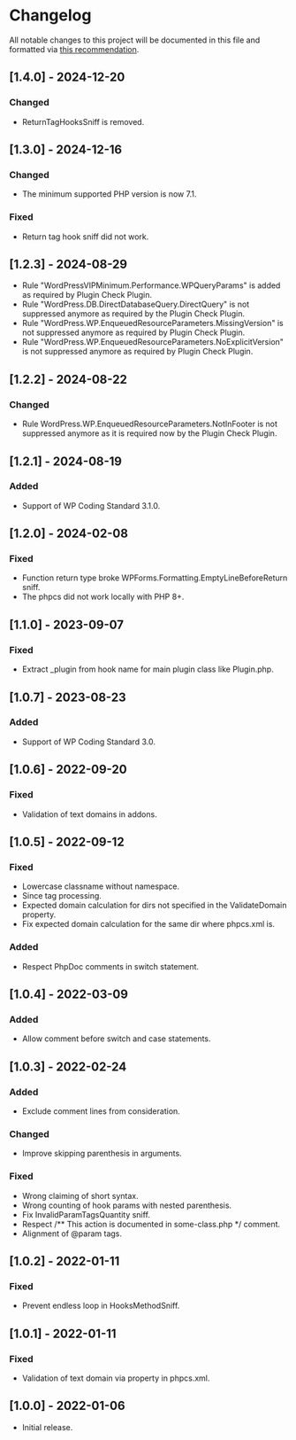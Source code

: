 # Changelog
All notable changes to this project will be documented in this file and formatted via [this recommendation](https://keepachangelog.com/).

## [1.4.0] - 2024-12-20
### Changed
- ReturnTagHooksSniff is removed.

## [1.3.0] - 2024-12-16
### Changed
- The minimum supported PHP version is now 7.1.

### Fixed
- Return tag hook sniff did not work.

## [1.2.3] - 2024-08-29
- Rule "WordPressVIPMinimum.Performance.WPQueryParams" is added as required by Plugin Check Plugin.
- Rule "WordPress.DB.DirectDatabaseQuery.DirectQuery" is not suppressed anymore as required by the Plugin Check Plugin.
- Rule "WordPress.WP.EnqueuedResourceParameters.MissingVersion" is not suppressed anymore as required by Plugin Check Plugin.
- Rule "WordPress.WP.EnqueuedResourceParameters.NoExplicitVersion" is not suppressed anymore as required by Plugin Check Plugin.

## [1.2.2] - 2024-08-22
### Changed
- Rule WordPress.WP.EnqueuedResourceParameters.NotInFooter is not suppressed anymore as it is required now by the Plugin Check Plugin.

## [1.2.1] - 2024-08-19
### Added
- Support of WP Coding Standard 3.1.0.

## [1.2.0] - 2024-02-08
### Fixed
- Function return type broke WPForms.Formatting.EmptyLineBeforeReturn sniff.
- The phpcs did not work locally with PHP 8+.

## [1.1.0] - 2023-09-07
### Fixed
- Extract _plugin from hook name for main plugin class like Plugin.php.

## [1.0.7] - 2023-08-23
### Added
- Support of WP Coding Standard 3.0.

## [1.0.6] - 2022-09-20
### Fixed
- Validation of text domains in addons.

## [1.0.5] - 2022-09-12
### Fixed
- Lowercase classname without namespace.
- Since tag processing.
- Expected domain calculation for dirs not specified in the ValidateDomain property.
- Fix expected domain calculation for the same dir where phpcs.xml is.

### Added
- Respect PhpDoc comments in switch statement.

## [1.0.4] - 2022-03-09
### Added
- Allow comment before switch and case statements.

## [1.0.3] - 2022-02-24
### Added
- Exclude comment lines from consideration.

### Changed
- Improve skipping parenthesis in arguments.

### Fixed
- Wrong claiming of short syntax.
- Wrong counting of hook params with nested parenthesis.
- Fix InvalidParamTagsQuantity sniff.
- Respect /** This action is documented in some-class.php */ comment.
- Alignment of @param tags.

## [1.0.2] - 2022-01-11
### Fixed
- Prevent endless loop in HooksMethodSniff.

## [1.0.1] - 2022-01-11
### Fixed
- Validation of text domain via property in phpcs.xml.

## [1.0.0] - 2022-01-06
- Initial release.
